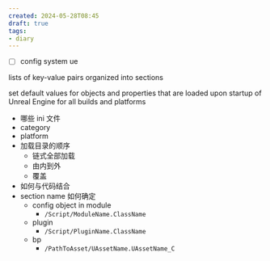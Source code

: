 ```yaml
---
created: 2024-05-28T08:45
draft: true
tags:
- diary
---
```


- [ ] config system ue

lists of key-value pairs organized into sections

set default values for objects and properties that are loaded upon startup of Unreal Engine for all builds and platforms


- 哪些 ini 文件
- category
- platform
- 加载目录的顺序
	- 链式全部加载
	- 由内到外
	- 覆盖
- 如何与代码结合
- section name 如何确定
	- config object in module
		- `/Script/ModuleName.ClassName`
	- plugin
		- `/Script/PluginName.ClassName`
	- bp
		- `/PathToAsset/UAssetName.UAssetName_C`
